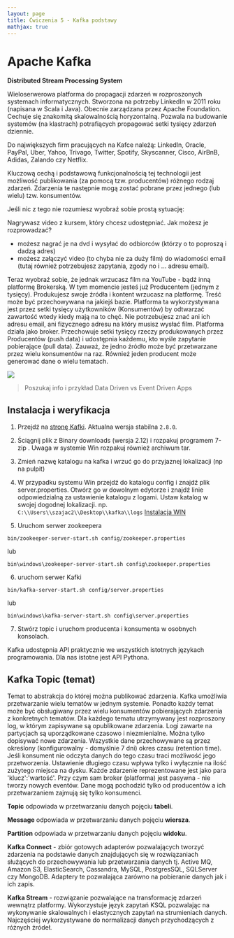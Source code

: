 ```yaml
---
layout: page
title: Ćwiczenia 5 - Kafka podstawy
mathjax: true
---
```



# Apache Kafka

**Distributed Stream Processing System**

Wieloserwerowa platforma do propagacji zdarzeń w rozproszonych systemach informatycznych.
Stworzona na potrzeby LinkedIn w 2011 roku (napisana w Scala i Java). Obecnie zarządzana przez Apache Foundation. Cechuje się znakomitą skalowalnością horyzontalną. Pozwala na budowanie systemów (na klastrach) potrafiących propagować setki tysięcy zdarzeń dziennie.

Do największych firm pracujących na Kafce należą: LinkedIn, Oracle, PayPal, Uber, Yahoo, Trivago, Twitter, Spotify, Skyscanner, Cisco, AirBnB, Adidas, Zalando czy Netflix.

Kluczową cechą i podstawową funkcjonalnością tej technologii jest możliwość publikowania (za pomocą tzw. producentów) różnego rodzaj zdarzeń. Zdarzenia te następnie mogą zostać pobrane przez jednego (lub wielu) tzw. konsumentów.


Jeśli nic z tego nie rozumiesz wyobraź sobie prostą sytuację:

Nagrywasz video z kursem, który chcesz udostępniać. Jak możesz je rozprowadzać?
- możesz nagrać je na dvd i wysyłać do odbiorców (którzy o to poproszą i dadzą adres)
- możesz załączyć video (to chyba nie za duży film) do wiadomości email (tutaj również potrzebujesz zapytania, zgody no i ... adresu email).

Teraz wyobraź sobie, że jednak wrzucasz film na YouTube - bądź inną platformę Brokerską. W tym momencie jesteś już Producentem (jednym z tysięcy).
Produkujesz swoje źródła i kontent wrzucasz na platformę. Treść może być przechowywana na jakiejś bazie. Platforma ta wykorzystywana jest przez setki tysięcy użytkowników (Konsumentów) by odtwarzać zawartość wtedy kiedy mają na to chęć. Nie potrzebujesz znać ani ich adresu email, ani fizycznego adresu na który musisz wysłać film. Platforma działa jako broker. Przechowuje setki tysięcy rzeczy produkowanych przez Producentów (push data) i udostępnia każdemu, kto wyśle zapytanie pobierające (pull data). Zauważ, że jedno źródło może być przetwarzane przez wielu konsumentów na raz. Również jeden producent może generować dane o wielu tematach.

<img src="https://docs.cloudera.com/documentation/kafka/1-2-x/images/kafka-architecture.png" />

> Poszukaj info i przykład Data Driven vs Event Driven Apps

## Instalacja i weryfikacja

1. Przejdź na [stronę Kafki](https://kafka.apache.org). Aktualna wersja stabilna `2.8.0`.
2. Ściągnij plik z Binary downloads (wersja 2.12) i rozpakuj programem 7-zip . Uwaga w systemie Win rozpakuj również archiwum tar.
3. Zmień nazwę katalogu na kafka i wrzuć go do przyjaznej lokalizacji (np na pulpit)
4. W przypadku systemu Win przejdź do katalogu config i znajdź plik server.properties. Otwórz go w dowolnym edytorze i znajdź linie odpowiedzialną za ustawienie katalogu z logami. Ustaw katalog w swojej dogodnej lokalizacji. np. `C:\\Users\\szajac2\\Desktop\\kafka\\logs`
[Instalacja WIN](https://reachmnadeem.wordpress.com/2020/08/30/kafka-2-6-up-and-running-in-windows-10/)

5. Uruchom serwer zookeepera
```{bash}
bin/zookeeper-server-start.sh config/zookeeper.properties
```
lub
```{bash}
bin\windows\zookeeper-server-start.sh config\zookeeper.properties
```
6. uruchom serwer Kafki
```{bash}
bin/kafka-server-start.sh config/server.properties
```
lub
```{bash}
bin\windows\kafka-server-start.sh config\server.properties
```
7. Stwórz topic i uruchom producenta i konsumenta w osobnych konsolach.




Kafka udostępnia API praktycznie we wszystkich istotnych językach programowania. Dla nas istotne jest API Pythona.

## Kafka Topic (temat)

Temat to abstrakcja do której można publikować zdarzenia. Kafka umożliwia przetwarzanie wielu tematów w jednym systemie. Ponadto każdy temat może być obsługiwany przez wielu konsumentów pobierających zdarzenia z konkretnych tematów. Dla każdego tematu utrzymywany jest rozproszony log, w którym zapisywane są opublikowane zdarzenia. Logi zawarte na partycjach są uporządkowane czasowo i niezmienialne. Można tylko dopisywać nowe zdarzenia. Wszystkie dane przechowywane są przez określony (konfigurowalny - domyślnie 7 dni) okres czasu (retention time). Jeśli konsument nie odczyta danych do tego czasu traci możliwość jego przetworzenia. Ustawienie długiego czasu wpływa tylko i wyłącznie na ilość zużytego miejsca na dysku. Każde zdarzenie reprezentowane jest jako para 'klucz':'wartość'. Przy czym sam broker (platforma) jest pasywna - nie tworzy nowych eventów. Dane mogą pochodzić tylko od producentów a ich przetwarzaniem zajmują się tylko konsumenci.  

__Topic__ odpowiada w przetwarzaniu danych pojęciu __tabeli__.

__Message__ odpowiada w przetwarzaniu danych pojęciu __wiersza__.

__Partition__ odpowiada w przetwarzaniu danych pojęciu __widoku__.




**Kafka Connect** - zbiór gotowych adapterów pozwalających tworzyć zdarzenia na podstawie danych znajdujących się w rozwiązaniach służących do przechowywania lub przetwarzania danych tj. Active MQ, Amazon S3, ElasticSearch, Cassandra, MySQL, PostgresSQL, SQLServer czy MongoDB. Adaptery te pozwalająca zarówno na pobieranie danych jak i ich zapis.

**Kafka Stream** - rozwiązanie pozwalające na transformację zdarzeń wewnątrz platformy. Wykorzystuje język zapytań KSQL pozwalając na wykonywanie skalowalnych i elastycznych zapytań na strumieniach danych. Najczęściej wykorzystywane do normalizacji danych przychodzących z różnych źródeł.
